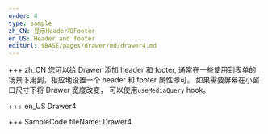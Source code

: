 ```yaml
---
order: 4
type: sample
zh_CN: 显示Header和Footer
en_US: Header and footer
editUrl: $BASE/pages/drawer/md/drawer4.md
---
```


+++ zh_CN
您可以给 Drawer 添加 header 和 footer, 通常在一些使用到表单的场景下用到，相应地设置一个 header 和 footer 属性即可。
如果需要屏幕在小窗口尺寸下将 Drawer 宽度改变， 可以使用<Code>useMediaQuery</Code> hook。

+++ en_US
Drawer4

+++ SampleCode
fileName: Drawer4
